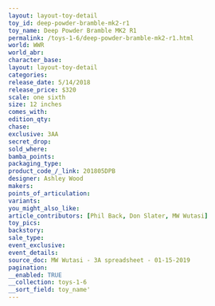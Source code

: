 ```yaml
---
layout: layout-toy-detail 
toy_id: deep-powder-bramble-mk2-r1
toy_name: Deep Powder Bramble MK2 R1
permalink: /toys-1-6/deep-powder-bramble-mk2-r1.html
world: WWR
world_abr: 
character_base: 
layout: layout-toy-detail
categories: 
release_date: 5/14/2018
release_price: $320 
scale: one sixth
size: 12 inches
comes_with: 
edition_qty: 
chase: 
exclusive: 3AA
secret_drop: 
sold_where: 
bamba_points: 
packaging_type: 
product_code_/_link: 201805DPB
designer: Ashley Wood
makers: 
points_of_articulation: 
variants: 
you_might_also_like: 
article_contributors: [Phil Back, Don Slater, MW Wutasi]
toy_pics: 
backstory: 
sale_type: 
event_exclusive: 
event_details: 
source_doc: MW Wutasi - 3A spreadsheet - 01-15-2019
pagination: 
__enabled: TRUE
__collection: toys-1-6
__sort_field: toy_name'
---
```


